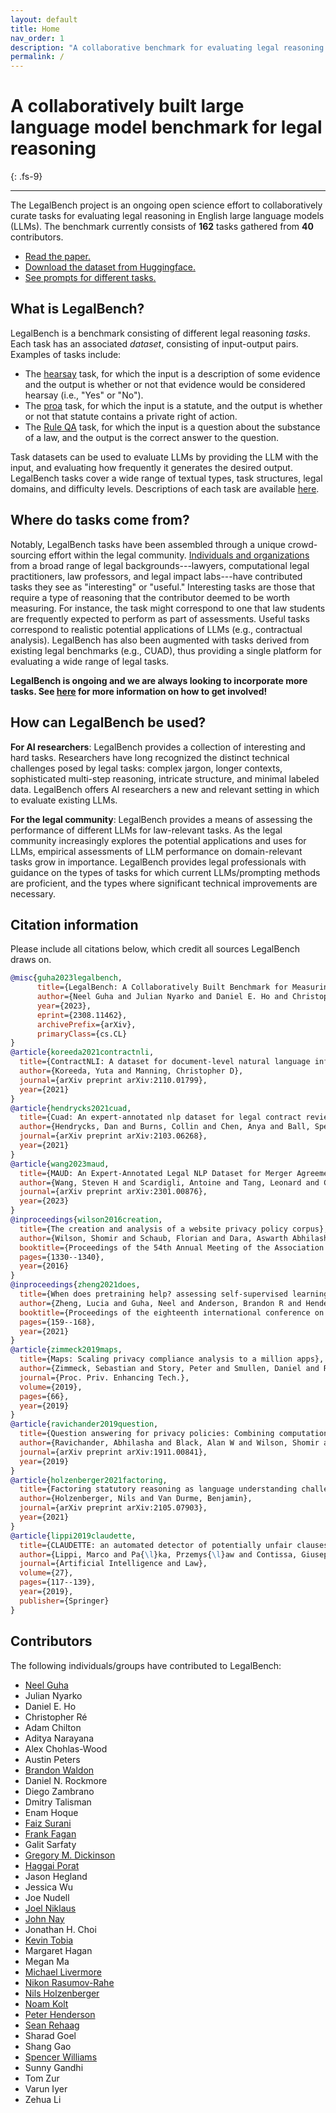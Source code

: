 ```yaml
---
layout: default
title: Home
nav_order: 1
description: "A collaborative benchmark for evaluating legal reasoning in large language models"
permalink: /
---
```


# A collaboratively built large language model benchmark for legal reasoning

{: .fs-9}

---

The LegalBench project is an ongoing open science effort to collaboratively curate tasks for evaluating legal reasoning in English large language models (LLMs). The benchmark currently consists of **162** tasks gathered from **40** contributors.

- [Read the paper.](https://arxiv.org/abs/2308.11462)
- [Download the dataset from Huggingface.](https://huggingface.co/datasets/nguha/legalbench)
- [See prompts for different tasks.](https://github.com/HazyResearch/legalbench/)

## What is LegalBench?

LegalBench is a benchmark consisting of different legal reasoning *tasks*. Each task has an associated *dataset*, consisting of input-output pairs. Examples of tasks include:

- The [hearsay](tasks/hearsay.html) task, for which the input is a description of some evidence and the output is whether or not that evidence would be considered hearsay (i.e., "Yes" or "No").
- The [proa](tasks/proa.html) task, for which the input is a statute, and the output is whether or not that statute contains a private right of action.
- The [Rule QA](tasks/rule_qa.html) task, for which the input is a question about the substance of a law, and the output is the correct answer to the question.

Task datasets can be used to evaluate LLMs by providing the LLM with the input, and evaluating how frequently it generates the desired output. LegalBench tasks cover a wide range of textual types, task structures, legal domains, and difficulty levels. Descriptions of each task are available [here](./tasks/index.markdown).


## Where do tasks come from?
Notably, LegalBench tasks have been assembled through a unique crowd-sourcing effort within the legal community. [Individuals and organizations](#contributors) from a broad range of legal backgrounds---lawyers, computational legal practitioners, law professors, and legal impact labs---have contributed tasks they see as "interesting" or "useful." Interesting tasks are those that require a type of reasoning that the contributor deemed to be worth measuring. For instance, the task might correspond to one that law students are frequently expected to perform as part of assessments. Useful tasks correspond to realistic potential applications of LLMs (e.g., contractual analysis). LegalBench has also been augmented with tasks derived from existing legal benchmarks (e.g., CUAD), thus providing a single platform for evaluating a wide range of legal tasks.

**LegalBench is ongoing and we are always looking to incorporate more tasks. See [here](./contribute.markdown) for more information on how to get involved!**

## How can LegalBench be used?

**For AI researchers**: LegalBench provides a collection of interesting and hard tasks. Researchers have long recognized the distinct technical challenges posed by legal tasks: complex jargon, longer contexts, sophisticated multi-step reasoning, intricate structure, and minimal labeled data. LegalBench offers AI researchers a new and relevant setting in which to evaluate existing LLMs.

**For the legal community**: LegalBench provides a means of assessing the performance of different LLMs for law-relevant tasks. As the legal community increasingly explores the potential applications and uses for LLMs, empirical assessments of LLM performance on domain-relevant tasks grow in importance. LegalBench provides legal professionals with guidance on the types of tasks for which current LLMs/prompting methods are proficient, and the types where significant technical improvements are necessary.

## Citation information

Please include all citations below, which credit all sources LegalBench draws on.

```bib
@misc{guha2023legalbench,
      title={LegalBench: A Collaboratively Built Benchmark for Measuring Legal Reasoning in Large Language Models}, 
      author={Neel Guha and Julian Nyarko and Daniel E. Ho and Christopher Ré and Adam Chilton and Aditya Narayana and Alex Chohlas-Wood and Austin Peters and Brandon Waldon and Daniel N. Rockmore and Diego Zambrano and Dmitry Talisman and Enam Hoque and Faiz Surani and Frank Fagan and Galit Sarfaty and Gregory M. Dickinson and Haggai Porat and Jason Hegland and Jessica Wu and Joe Nudell and Joel Niklaus and John Nay and Jonathan H. Choi and Kevin Tobia and Margaret Hagan and Megan Ma and Michael Livermore and Nikon Rasumov-Rahe and Nils Holzenberger and Noam Kolt and Peter Henderson and Sean Rehaag and Sharad Goel and Shang Gao and Spencer Williams and Sunny Gandhi and Tom Zur and Varun Iyer and Zehua Li},
      year={2023},
      eprint={2308.11462},
      archivePrefix={arXiv},
      primaryClass={cs.CL}
}
@article{koreeda2021contractnli,
  title={ContractNLI: A dataset for document-level natural language inference for contracts},
  author={Koreeda, Yuta and Manning, Christopher D},
  journal={arXiv preprint arXiv:2110.01799},
  year={2021}
}
@article{hendrycks2021cuad,
  title={Cuad: An expert-annotated nlp dataset for legal contract review},
  author={Hendrycks, Dan and Burns, Collin and Chen, Anya and Ball, Spencer},
  journal={arXiv preprint arXiv:2103.06268},
  year={2021}
}
@article{wang2023maud,
  title={MAUD: An Expert-Annotated Legal NLP Dataset for Merger Agreement Understanding},
  author={Wang, Steven H and Scardigli, Antoine and Tang, Leonard and Chen, Wei and Levkin, Dimitry and Chen, Anya and Ball, Spencer and Woodside, Thomas and Zhang, Oliver and Hendrycks, Dan},
  journal={arXiv preprint arXiv:2301.00876},
  year={2023}
}
@inproceedings{wilson2016creation,
  title={The creation and analysis of a website privacy policy corpus},
  author={Wilson, Shomir and Schaub, Florian and Dara, Aswarth Abhilash and Liu, Frederick and Cherivirala, Sushain and Leon, Pedro Giovanni and Andersen, Mads Schaarup and Zimmeck, Sebastian and Sathyendra, Kanthashree Mysore and Russell, N Cameron and others},
  booktitle={Proceedings of the 54th Annual Meeting of the Association for Computational Linguistics (Volume 1: Long Papers)},
  pages={1330--1340},
  year={2016}
}
@inproceedings{zheng2021does,
  title={When does pretraining help? assessing self-supervised learning for law and the casehold dataset of 53,000+ legal holdings},
  author={Zheng, Lucia and Guha, Neel and Anderson, Brandon R and Henderson, Peter and Ho, Daniel E},
  booktitle={Proceedings of the eighteenth international conference on artificial intelligence and law},
  pages={159--168},
  year={2021}
}
@article{zimmeck2019maps,
  title={Maps: Scaling privacy compliance analysis to a million apps},
  author={Zimmeck, Sebastian and Story, Peter and Smullen, Daniel and Ravichander, Abhilasha and Wang, Ziqi and Reidenberg, Joel R and Russell, N Cameron and Sadeh, Norman},
  journal={Proc. Priv. Enhancing Tech.},
  volume={2019},
  pages={66},
  year={2019}
}
@article{ravichander2019question,
  title={Question answering for privacy policies: Combining computational and legal perspectives},
  author={Ravichander, Abhilasha and Black, Alan W and Wilson, Shomir and Norton, Thomas and Sadeh, Norman},
  journal={arXiv preprint arXiv:1911.00841},
  year={2019}
}
@article{holzenberger2021factoring,
  title={Factoring statutory reasoning as language understanding challenges},
  author={Holzenberger, Nils and Van Durme, Benjamin},
  journal={arXiv preprint arXiv:2105.07903},
  year={2021}
}
@article{lippi2019claudette,
  title={CLAUDETTE: an automated detector of potentially unfair clauses in online terms of service},
  author={Lippi, Marco and Pa{\l}ka, Przemys{\l}aw and Contissa, Giuseppe and Lagioia, Francesca and Micklitz, Hans-Wolfgang and Sartor, Giovanni and Torroni, Paolo},
  journal={Artificial Intelligence and Law},
  volume={27},
  pages={117--139},
  year={2019},
  publisher={Springer}
}
```

## Contributors

The following individuals/groups have contributed to LegalBench:

- [Neel Guha](https://neelguha.github.io/)
- Julian Nyarko
- Daniel E. Ho
- Christopher Ré
- Adam Chilton
- Aditya Narayana
- Alex Chohlas-Wood
- Austin Peters
- [Brandon Waldon](https://bwaldon.github.io/)
- Daniel N. Rockmore
- Diego Zambrano
- Dmitry Talisman
- Enam Hoque
- [Faiz Surani](https://faizsurani.com)
- [Frank Fagan](https://www.stcl.edu/about-us/faculty/frank-fagan/)
- Galit Sarfaty
- [Gregory M. Dickinson](https://www.stu.edu/law/faculty-staff/faculty/gregorydickinson/)
- [Haggai Porat](https://hls.harvard.edu/haggai-porat/)
- Jason Hegland
- Jessica Wu
- Joe Nudell
- [Joel Niklaus](https://niklaus.ai)
- [John Nay](http://johnjnay.com/)
- Jonathan H. Choi
- [Kevin Tobia](https://www.law.georgetown.edu/faculty/kevin-tobia/)
- Margaret Hagan
- Megan Ma
- [Michael Livermore](https://www.law.virginia.edu/faculty/profile/mal5un/2457619)
- [Nikon Rasumov-Rahe](https://maxime.tools/)
- [Nils Holzenberger](https://perso.telecom-paristech.fr/holzenberger/)
- [Noam Kolt](http://noamkolt.com/)
- [Peter Henderson](https://www.peterhenderson.co/)
- [Sean Rehaag](https://www.osgoode.yorku.ca/faculty-and-staff/rehaag-sean/)
- Sharad Goel
- Shang Gao
- [Spencer Williams](https://papers.ssrn.com/sol3/cf_dev/AbsByAuth.cfm?per_id=2882090)
- Sunny Gandhi
- Tom Zur
- Varun Iyer
- Zehua Li
